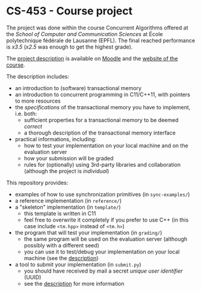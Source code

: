 # CS-453 - Course project

The project was done within the course Concurrent Algorithms offered at the *School of Computer and Communication Sciences* at École polytechnique fédérale de Lausanne (EPFL).
The final reached performance is *x3.5* (*x2.5* was enough to get the highest grade).

The [project description](https://dcl.epfl.ch/site/_media/education/ca-project.pdf) is available on [Moodle](https://moodle.epfl.ch/course/view.php?id=14334) and the [website of the course](https://dcl.epfl.ch/site/education/ca_2021).

The description includes:
* an introduction to (software) transactional memory
* an introduction to concurrent programming in C11/C++11, with pointers to more resources
* the _specifications_ of the transactional memory you have to implement, i.e. both:
  * sufficient properties for a transactional memory to be deemed _correct_
  * a thorough description of the transactional memory interface
* practical informations, including:
  * how to test your implementation on your local machine and on the evaluation server
  * how your submission will be graded
  * rules for (optionally) using 3rd-party libraries and collaboration (although the project is _individual_)

This repository provides:
* examples of how to use synchronization primitives (in `sync-examples/`)
* a reference implementation (in `reference/`)
* a "skeleton" implementation (in `template/`)
  * this template is written in C11
  * feel free to overwrite it completely if you prefer to use C++ (in this case include `<tm.hpp>` instead of `<tm.h>`)
* the program that will test your implementation (in `grading/`)
  * the same program will be used on the evaluation server (although possibly with a different seed)
  * you can use it to test/debug your implementation on your local machine (see the [description](https://dcl.epfl.ch/site/_media/education/ca-project.pdf))
* a tool to submit your implementation (in `submit.py`)
  * you should have received by mail a secret _unique user identifier_ (UUID)
  * see the [description](https://dcl.epfl.ch/site/_media/education/ca-project.pdf) for more information
